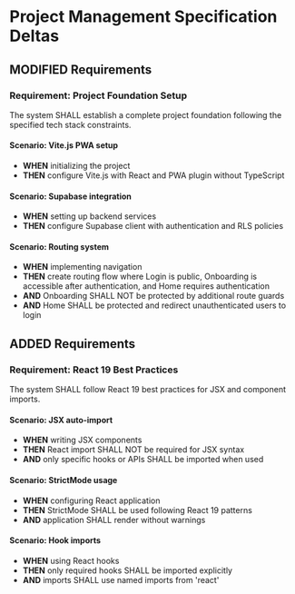 # Project Management Specification Deltas

## MODIFIED Requirements

### Requirement: Project Foundation Setup
The system SHALL establish a complete project foundation following the specified tech stack constraints.

#### Scenario: Vite.js PWA setup
- **WHEN** initializing the project
- **THEN** configure Vite.js with React and PWA plugin without TypeScript

#### Scenario: Supabase integration
- **WHEN** setting up backend services
- **THEN** configure Supabase client with authentication and RLS policies

#### Scenario: Routing system
- **WHEN** implementing navigation
- **THEN** create routing flow where Login is public, Onboarding is accessible after authentication, and Home requires authentication
- **AND** Onboarding SHALL NOT be protected by additional route guards
- **AND** Home SHALL be protected and redirect unauthenticated users to login

## ADDED Requirements

### Requirement: React 19 Best Practices
The system SHALL follow React 19 best practices for JSX and component imports.

#### Scenario: JSX auto-import
- **WHEN** writing JSX components
- **THEN** React import SHALL NOT be required for JSX syntax
- **AND** only specific hooks or APIs SHALL be imported when used

#### Scenario: StrictMode usage
- **WHEN** configuring React application
- **THEN** StrictMode SHALL be used following React 19 patterns
- **AND** application SHALL render without warnings

#### Scenario: Hook imports
- **WHEN** using React hooks
- **THEN** only required hooks SHALL be imported explicitly
- **AND** imports SHALL use named imports from 'react'
